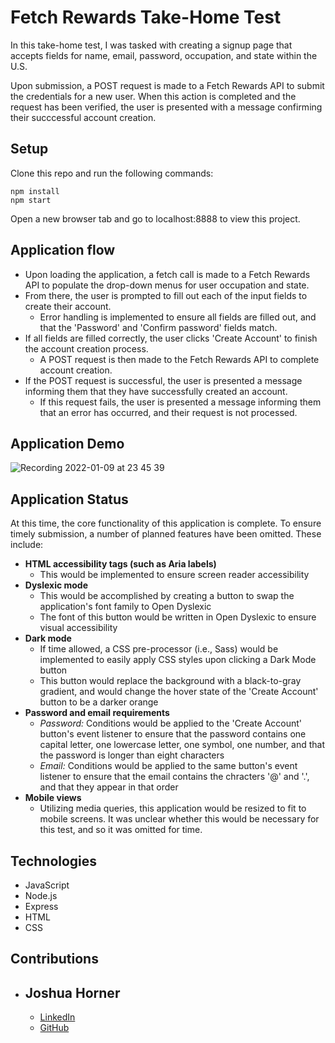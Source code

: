 # Fetch Rewards Take-Home Test
In this take-home test, I was tasked with creating a signup page that accepts fields for name, email, password, occupation, and state within the U.S.

Upon submission, a POST request is made to a Fetch Rewards API to submit the credentials for a new user. When this action is completed and the request has been verified, the user is presented with a message confirming their succcessful account creation.

## Setup
Clone this repo and run the following commands:
```
npm install
npm start
```
Open a new browser tab and go to localhost:8888 to view this project.

## Application flow

- Upon loading the application, a fetch call is made to a Fetch Rewards API to populate the drop-down menus for user occupation and state.
- From there, the user is prompted to fill out each of the input fields to create their account.
  - Error handling is implemented to ensure all fields are filled out, and that the 'Password' and 'Confirm password' fields match.
- If all fields are filled correctly, the user clicks 'Create Account' to finish the account creation process.
  - A POST request is then made to the Fetch Rewards API to complete account creation.
- If the POST request is successful, the user is presented a message informing them that they have successfully created an account.
  - If this request fails, the user is presented a message informing them that an error has occurred, and their request is not processed.

## Application Demo

![Recording 2022-01-09 at 23 45 39](https://user-images.githubusercontent.com/82003147/148727264-2be239b6-88c0-401e-87b4-f4a2bc302204.gif)

## Application Status

At this time, the core functionality of this application is complete. To ensure timely submission, a number of planned features have been omitted. These include:
- **HTML accessibility tags (such as Aria labels)**
  - This would be implemented to ensure screen reader accessibility
- **Dyslexic mode**
  - This would be accomplished by creating a button to swap the application's font family to Open Dyslexic
  - The font of this button would be written in Open Dyslexic to ensure visual accessibility
- **Dark mode**
  - If time allowed, a CSS pre-processor (i.e., Sass) would be implemented to easily apply CSS styles upon clicking a Dark Mode button
  - This button would replace the background with a black-to-gray gradient, and would change the hover state of the 'Create Account' button to be a darker orange
- **Password and email requirements**
  - _Password:_ Conditions would be applied to the 'Create Account' button's event listener to ensure that the password contains one capital letter, one lowercase letter, one symbol, one number, and that the password is longer than eight characters
  - _Email:_ Conditions would be applied to the same button's event listener to ensure that the email contains the chracters '@' and '.', and that they appear in that order
- **Mobile views**
  - Utilizing media queries, this application would be resized to fit to mobile screens. It was unclear whether this would be necessary for this test, and so it was omitted for time.

## Technologies
- JavaScript
- Node.js
- Express
- HTML
- CSS

## Contributions
- Joshua Horner
  - 
  - [LinkedIn](https://www.linkedin.com/in/joshuapaulhorner/)
  - [GitHub](https://github.com/jphorner)
